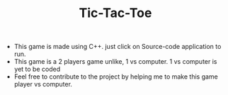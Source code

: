 <h1 align = "center"> Tic-Tac-Toe </h1>
<br>

<ul>
    <li>This game is made using C++. just click on Source-code application to run.</li>
    <li>This game is a 2 players game unlike, 1 vs computer. 1 vs computer is yet to be coded</li>
    <li>Feel free to contribute to the project by helping me to make this game player vs computer.</li>
</ul>